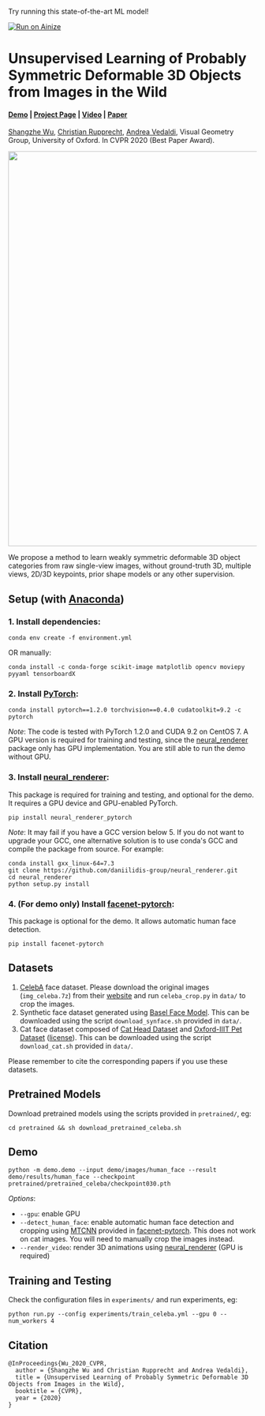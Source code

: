 Try running this state-of-the-art ML model!

[![Run on Ainize](https://ainize.ai/static/images/run_on_ainize_button.svg)](https://ainize.ai/thetkim9/unsup3d?branch=master)

# Unsupervised Learning of Probably Symmetric Deformable 3D Objects from Images in the Wild
#### [Demo](http://www.robots.ox.ac.uk/~vgg/blog/unsupervised-learning-of-probably-symmetric-deformable-3d-objects-from-images-in-the-wild.html) | [Project Page](https://elliottwu.com/projects/unsup3d/) | [Video](https://www.youtube.com/watch?v=5rPJyrU-WE4) | [Paper](https://arxiv.org/abs/1911.11130)
[Shangzhe Wu](https://elliottwu.com/), [Christian Rupprecht](https://chrirupp.github.io/), [Andrea Vedaldi](http://www.robots.ox.ac.uk/~vedaldi/), Visual Geometry Group, University of Oxford. In CVPR 2020 (Best Paper Award).

<img src="./img/teaser.jpg" width="800">

We propose a method to learn weakly symmetric deformable 3D object categories from raw single-view images, without ground-truth 3D, multiple views, 2D/3D keypoints, prior shape models or any other supervision.


## Setup (with [Anaconda](https://www.anaconda.com/))

### 1. Install dependencies:
```
conda env create -f environment.yml
```
OR manually:
```
conda install -c conda-forge scikit-image matplotlib opencv moviepy pyyaml tensorboardX
```


### 2. Install [PyTorch](https://pytorch.org/):
```
conda install pytorch==1.2.0 torchvision==0.4.0 cudatoolkit=9.2 -c pytorch
```
*Note*: The code is tested with PyTorch 1.2.0 and CUDA 9.2 on CentOS 7. A GPU version is required for training and testing, since the [neural_renderer](https://github.com/daniilidis-group/neural_renderer) package only has GPU implementation. You are still able to run the demo without GPU.


### 3. Install [neural_renderer](https://github.com/daniilidis-group/neural_renderer):
This package is required for training and testing, and optional for the demo. It requires a GPU device and GPU-enabled PyTorch.
```
pip install neural_renderer_pytorch
```

*Note*: It may fail if you have a GCC version below 5. If you do not want to upgrade your GCC, one alternative solution is to use conda's GCC and compile the package from source. For example:
```
conda install gxx_linux-64=7.3
git clone https://github.com/daniilidis-group/neural_renderer.git
cd neural_renderer
python setup.py install
```


### 4. (For demo only) Install [facenet-pytorch](https://github.com/timesler/facenet-pytorch):
This package is optional for the demo. It allows automatic human face detection.
```
pip install facenet-pytorch
```


## Datasets
1. [CelebA](http://mmlab.ie.cuhk.edu.hk/projects/CelebA.html) face dataset. Please download the original images (`img_celeba.7z`) from their [website](http://mmlab.ie.cuhk.edu.hk/projects/CelebA.html) and run `celeba_crop.py` in `data/` to crop the images.
2. Synthetic face dataset generated using [Basel Face Model](https://faces.dmi.unibas.ch/bfm/). This can be downloaded using the script `download_synface.sh` provided in `data/`.
3. Cat face dataset composed of [Cat Head Dataset](http://academictorrents.com/details/c501571c29d16d7f41d159d699d0e7fb37092cbd) and [Oxford-IIIT Pet Dataset](http://www.robots.ox.ac.uk/~vgg/data/pets/) ([license](https://creativecommons.org/licenses/by-sa/4.0/)). This can be downloaded using the script `download_cat.sh` provided in `data/`.

Please remember to cite the corresponding papers if you use these datasets.


## Pretrained Models
Download pretrained models using the scripts provided in `pretrained/`, eg:
```
cd pretrained && sh download_pretrained_celeba.sh
```


## Demo
```
python -m demo.demo --input demo/images/human_face --result demo/results/human_face --checkpoint pretrained/pretrained_celeba/checkpoint030.pth
```

*Options*:
- `--gpu`: enable GPU
- `--detect_human_face`: enable automatic human face detection and cropping using [MTCNN](https://arxiv.org/abs/1604.02878) provided in [facenet-pytorch](https://github.com/timesler/facenet-pytorch). This does not work on cat images. You will need to manually crop the images instead.
- `--render_video`: render 3D animations using [neural_renderer](https://github.com/daniilidis-group/neural_renderer) (GPU is required)


## Training and Testing
Check the configuration files in `experiments/` and run experiments, eg:
```
python run.py --config experiments/train_celeba.yml --gpu 0 --num_workers 4
```


## Citation
```
@InProceedings{Wu_2020_CVPR,
  author = {Shangzhe Wu and Christian Rupprecht and Andrea Vedaldi},
  title = {Unsupervised Learning of Probably Symmetric Deformable 3D Objects from Images in the Wild},
  booktitle = {CVPR},
  year = {2020}
}
```
